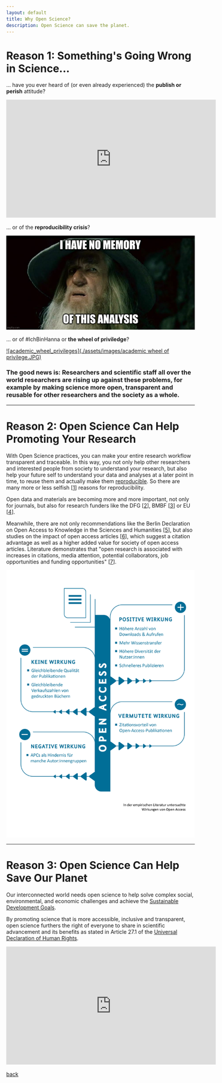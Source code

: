 ```yaml
---
layout: default
title: Why Open Science?
description: Open Science can save the planet.
---
```


# Reason 1: Something's Going Wrong in Science...

... have you ever heard of (or even already experienced) the **publish or perish** attitude?

<iframe width="560" height="315" src="https://www.youtube.com/embed/Y0YYgdSEdu4?si=OraoYHbMGrrMEtyu" title="YouTube video player" frameborder="0" allow="accelerometer; autoplay; clipboard-write; encrypted-media; gyroscope; picture-in-picture; web-share" allowfullscreen></iframe>

... or of the **reproducibility crisis**?

[![reproducibility](./assets/images/Gandalf_memory-reproducibility.jpg)](https://www.nature.com/articles/533452a)

... or of #IchBinHanna or **the wheel of priviledge**?

[![academic_wheel_privileges](./assets/images/academic wheel of privilege.JPG)](https://www.youtube.com/watch?v=mzEdTyA06cU)


### The good news is: Researchers and scientific staff all over the world researchers are rising up against these problems, for example by making science more open, transparent and reusable for other researchers and the society as a whole.


---

# Reason 2: Open Science Can Help Promoting Your Research
With Open Science practices, you can make your entire research workflow transparent and traceable. In this way, you not only help other researchers and interested people from society to understand your research, but also help your future self to understand your data and analyses at a later point in time, to reuse them and actually make them <a href="https://doi.org/10.1038/533452a">reproducible</a>. So there are many more or less selfish [[1](https://doi.org/10.1186/s13059-015-0850-7)] reasons for reproducibility.

Open data and materials are becoming more and more important, not only for journals, but also for research funders like the DFG [[2](https://doi.org/10.5281/zenodo.7193838)], BMBF [[3](https://www.bmbf.de/bmbf/de/forschung/zukunftsstrategie/zukunftsstrategie.html)] or EU [[4](https://www.consilium.europa.eu/media/56958/st10126-en22.pdf)]. 

Meanwhile, there are not only recommendations like the Berlin Declaration on Open Access to Knowledge in the Sciences and Humanities [[5](https://openaccess.mpg.de/67605/berlin_declaration_engl.pdf)], but also studies on the impact of open access articles [[6](https://doi.org/10.34657/7666)], which suggest a citation advantage as well as a higher added value for society of open access articles.
Literature demonstrates that "open research is associated with increases in citations, media attention, potential collaborators, job opportunities and funding opportunities" [[7](https://doi.org/10.7554/eLife.16800)].

![Open_Access_Impact](./assets/images/WirkungenVonOpenAccess2022-Grafik3-Ergebnisse.jpg)


---

# Reason 3: Open Science Can Help Save Our Planet
Our interconnected world needs open science to help solve complex social, environmental, and economic challenges and achieve the <a href="https://sdgs.un.org/goals">Sustainable Development Goals</a>.

By promoting science that is more accessible, inclusive and transparent, open science furthers the right of everyone to share in scientific advancement and its benefits as stated in Article 27.1 of the <a href="https://www.un.org/en/about-us/universal-declaration-of-human-rights">Universal Declaration of Human Rights</a>.

<iframe width="560" height="315" src="https://www.youtube.com/embed/I3Wkvx_ZaFo?si=mayYdTcjiGQxZWcw" title="YouTube video player" frameborder="0" allow="accelerometer; autoplay; clipboard-write; encrypted-media; gyroscope; picture-in-picture; web-share" allowfullscreen></iframe>


[back](./)


